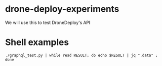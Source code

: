 # drone-deploy-experiments
We will use this to test DroneDeploy's API


# Shell examples

 ```shell
 ./graphql_test.py | while read RESULT; do echo $RESULT | jq ".data" ; done
 ```
 
